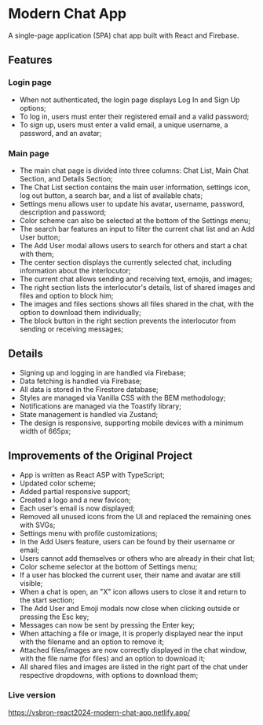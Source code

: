 # Modern Chat App

A single-page application (SPA) chat app built with React and Firebase.

## Features

### Login page

- When not authenticated, the login page displays Log In and Sign Up options;
- To log in, users must enter their registered email and a valid password;
- To sign up, users must enter a valid email, a unique username, a password, and an avatar;

### Main page

- The main chat page is divided into three columns: Chat List, Main Chat Section, and Details Section;
- The Chat List section contains the main user information, settings icon, log out button, a search bar, and a list of available chats;
- Settings menu allows user to update his avatar, username, password, description and password;
- Color scheme can also be selected at the bottom of the Settings menu;
- The search bar features an input to filter the current chat list and an Add User button;
- The Add User modal allows users to search for others and start a chat with them;
- The center section displays the currently selected chat, including information about the interlocutor;
- The current chat allows sending and receiving text, emojis, and images;
- The right section lists the interlocutor's details, list of shared images and files and option to block him;
- The images and files sections shows all files shared in the chat, with the option to download them individually;
- The block button in the right section prevents the interlocutor from sending or receiving messages;

## Details

- Signing up and logging in are handled via Firebase;
- Data fetching is handled via Firebase;
- All data is stored in the Firestore database;
- Styles are managed via Vanilla CSS with the BEM methodology;
- Notifications are managed via the Toastify library;
- State management is handled via Zustand;
- The design is responsive, supporting mobile devices with a minimum width of 665px;

## Improvements of the Original Project

- App is written as React ASP with TypeScript;
- Updated color scheme;
- Added partial responsive support;
- Created a logo and a new favicon;
- Each user's email is now displayed;
- Removed all unused icons from the UI and replaced the remaining ones with SVGs;
- Settings menu with profile customizations;
- In the Add Users feature, users can be found by their username or email;
- Users cannot add themselves or others who are already in their chat list;
- Color scheme selector at the bottom of Settings menu;
- If a user has blocked the current user, their name and avatar are still visible;
- When a chat is open, an "X" icon allows users to close it and return to the start section;
- The Add User and Emoji modals now close when clicking outside or pressing the Esc key;
- Messages can now be sent by pressing the Enter key;
- When attaching a file or image, it is properly displayed near the input with the filename and an option to remove it;
- Attached files/images are now correctly displayed in the chat window, with the file name (for files) and an option to download it;
- All shared files and images are listed in the right part of the chat under respective dropdowns, with options to download them;

### Live version

https://vsbron-react2024-modern-chat-app.netlify.app/
